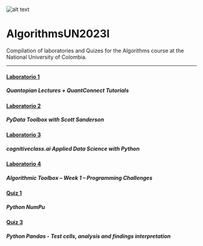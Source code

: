 ![alt text](https://unal.edu.co/typo3conf/ext/unal_skin_default/Resources/Public/images/escudoUnal.png "Logo Title Text 1")
# AlgorithmsUN2023I
Compilation of laboratories and Quizes for the Algorithms course at the National University of Colombia.

-----

#### [Laboratorio 1](https://github.com/Naimuru/AlgorithmsUN2023I/tree/main/Lab1)
##### Quantopian Lectures + QuantConnect Tutorials


#### [Laboratorio 2](https://github.com/Naimuru/AlgorithmsUN2023I/tree/main/Lab2)
##### PyData Toolbox with Scott Sanderson


#### [Laboratorio 3](https://github.com/Naimuru/AlgorithmsUN2023I/tree/main/Lab3)
##### cognitiveclass.ai Applied Data Science with Python


#### [Laboratorio 4](https://github.com/Naimuru/AlgorithmsUN2023I/tree/main/Lab4)
##### Algorithmic Toolbox – Week 1 – Programming Challenges 


#### [Quiz 1](https://github.com/Naimuru/AlgorithmsUN2023I/tree/main/Quiz1)
##### Python NumPu


#### [Quiz 3](https://github.com/Naimuru/AlgorithmsUN2023I/tree/main/Quiz3)
##### Python Pandas - Test cells, analysis and findings interpretation


